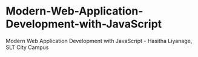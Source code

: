 # Modern-Web-Application-Development-with-JavaScript
Modern Web Application Development with JavaScript - Hasitha Liyanage, SLT City Campus

